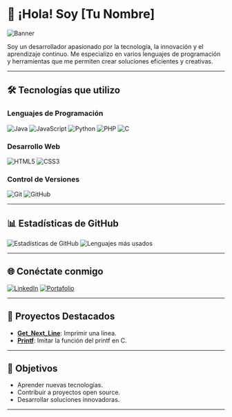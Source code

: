 # 👋 ¡Hola! Soy [Tu Nombre]

![Banner](https://via.placeholder.com/1200x300.png?text=Bienvenido+a+mi+perfil+de+GitHub)

Soy un desarrollador apasionado por la tecnología, la innovación y el aprendizaje continuo. Me especializo en varios lenguajes de programación y herramientas que me permiten crear soluciones eficientes y creativas.

---

## 🛠️ Tecnologías que utilizo

### **Lenguajes de Programación**
![Java](https://img.shields.io/badge/Java-ED8B00?style=for-the-badge&logo=java&logoColor=white)
![JavaScript](https://img.shields.io/badge/JavaScript-F7DF1E?style=for-the-badge&logo=javascript&logoColor=black)
![Python](https://img.shields.io/badge/Python-3776AB?style=for-the-badge&logo=python&logoColor=white)
![PHP](https://img.shields.io/badge/PHP-777BB4?style=for-the-badge&logo=php&logoColor=white)
![C](https://img.shields.io/badge/C-A8B9CC?style=for-the-badge&logo=c&logoColor=black)

### **Desarrollo Web**
![HTML5](https://img.shields.io/badge/HTML5-E34F26?style=for-the-badge&logo=html5&logoColor=white)
![CSS3](https://img.shields.io/badge/CSS3-1572B6?style=for-the-badge&logo=css3&logoColor=white)

### **Control de Versiones**
![Git](https://img.shields.io/badge/Git-F05032?style=for-the-badge&logo=git&logoColor=white)
![GitHub](https://img.shields.io/badge/GitHub-181717?style=for-the-badge&logo=github&logoColor=white)

---

## 📊 Estadísticas de GitHub

![Estadísticas de GitHub](https://github-readme-stats.vercel.app/api?username=rmunoz-s&show_icons=true&theme=radical)
![Lenguajes más usados](https://github-readme-stats.vercel.app/api/top-langs/?username=rmunoz-s&layout=compact&theme=radical)

---

## 🌐 Conéctate conmigo

[![LinkedIn](https://img.shields.io/badge/LinkedIn-0077B5?style=for-the-badge&logo=linkedin&logoColor=white)](https://www.linkedin.com/in/robertomunozsoler/)
[![Portafolio](https://img.shields.io/badge/Portafolio-FF5722?style=for-the-badge&logo=&logoColor=white)](https://www.tuportafolio.com)

---

## 🚀 Proyectos Destacados

- **[Get_Next_Line](#)**: Imprimir una línea.
- **[Printf](#)**: Imitar la función del printf en C.

---

## 🎯 Objetivos

- Aprender nuevas tecnologías.
- Contribuir a proyectos open source.
- Desarrollar soluciones innovadoras.

---


